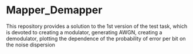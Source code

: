 # Mapper_Demapper
This repository provides a solution to the 1st version of the test task, which is devoted to creating a modulator, generating AWGN, creating a demodulator, plotting the dependence of the probability of error per bit on the noise dispersion
